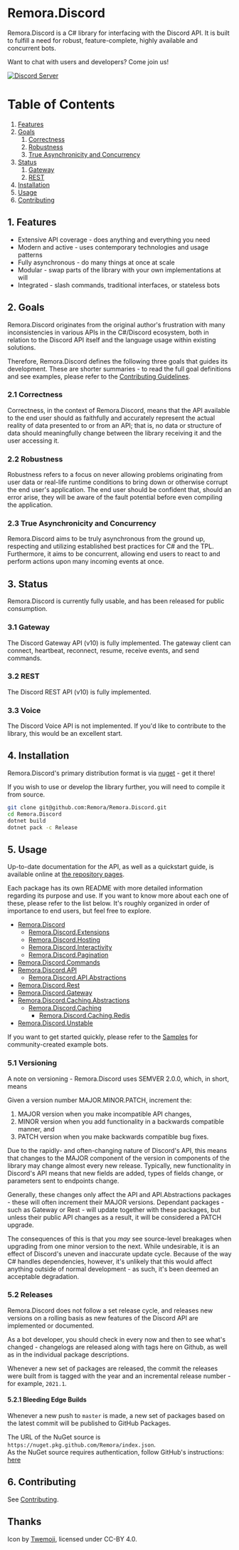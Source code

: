 Remora.Discord
==============

Remora.Discord is a C# library for interfacing with the Discord API. It is built
to fulfill a need for robust, feature-complete, highly available and concurrent 
bots.

Want to chat with users and developers? Come join us!

[![Discord Server][5]][4] 

# Table of Contents
1. [Features](#1-features)
2. [Goals](#2-goals)
    1. [Correctness](#21-correctness)
    2. [Robustness](#22-robustness)
    3. [True Asynchronicity and Concurrency](#23-true-asynchronicity-and-concurrency)
3. [Status](#3-status)
    1. [Gateway](#31-gateway)
    2. [REST](#32-rest)
4. [Installation](#4-installation)
5. [Usage](#5-usage)
6. [Contributing](.github/CONTRIBUTING.md)

## 1. Features
  * Extensive API coverage - does anything and everything you need
  * Modern and active - uses contemporary technologies and usage patterns
  * Fully asynchronous - do many things at once at scale
  * Modular - swap parts of the library with your own implementations at will
  * Integrated - slash commands, traditional interfaces, or stateless bots

## 2. Goals
Remora.Discord originates from the original author's frustration with many 
inconsistencies in various APIs in the C#/Discord ecosystem, both in relation to
the Discord API itself and the language usage within existing solutions.

Therefore, Remora.Discord defines the following three goals that guides its 
development. These are shorter summaries - to read the full goal definitions and
see examples, please refer to the [Contributing Guidelines][2].

### 2.1 Correctness
Correctness, in the context of Remora.Discord, means that the API available to 
the end user should as faithfully and accurately represent the actual reality of
data presented to or from an API; that is, no data or structure of data should 
meaningfully change between the library receiving it and the user accessing it.

### 2.2 Robustness
Robustness refers to a focus on never allowing problems originating from user 
data or real-life runtime conditions to bring down or otherwise corrupt the end 
user's application. The end user should be confident that, should an error 
arise, they will be aware of the fault potential before even compiling the 
application.

### 2.3 True Asynchronicity and Concurrency
Remora.Discord aims to be truly asynchronous from the ground up, respecting and
utilizing established best practices for C# and the TPL. Furthermore, it aims to
be concurrent, allowing end users to react to and perform actions upon many 
incoming events at once.

## 3. Status
Remora.Discord is currently fully usable, and has been released for public 
consumption.

### 3.1 Gateway
The Discord Gateway API (v10) is fully implemented. The gateway client can 
connect, heartbeat, reconnect, resume, receive events, and send commands.

### 3.2 REST
The Discord REST API (v10) is fully implemented.

### 3.3 Voice
The Discord Voice API is not implemented. If you'd like to contribute to the 
library, this would be an excellent start.

## 4. Installation
Remora.Discord's primary distribution format is via [nuget][3] - get it there!

If you wish to use or develop the library further, you will need to compile it 
from source.

```bash
git clone git@github.com:Remora/Remora.Discord.git
cd Remora.Discord
dotnet build
dotnet pack -c Release
```

## 5. Usage
Up-to-date documentation for the API, as well as a quickstart guide, is 
available online at [the repository pages][1].

Each package has its own README with more detailed information regarding its 
purpose and use. If you want to know more about each one of these, please refer
to the list below. It's roughly organized in order of importance to end users, 
but feel free to explore.

  * [Remora.Discord](Remora.Discord/README.md)
    * [Remora.Discord.Extensions](Remora.Discord.Extensions/README.md)
    * [Remora.Discord.Hosting](Remora.Discord.Hosting/README.md)
    * [Remora.Discord.Interactivity](Remora.Discord.Interactivity/README.md)
    * [Remora.Discord.Pagination](Remora.Discord.Pagination/README.md)
  * [Remora.Discord.Commands](Remora.Discord.Commands/README.md)
  * [Remora.Discord.API](Backend/Remora.Discord.API/README.md)
    * [Remora.Discord.API.Abstractions](Backend/Remora.Discord.API.Abstractions/README.md)
  * [Remora.Discord.Rest](Backend/Remora.Discord.Rest/README.md)
  * [Remora.Discord.Gateway](Backend/Remora.Discord.Gateway/README.md)
  * [Remora.Discord.Caching.Abstractions](Backend/Remora.Discord.Caching.Abstractions/README.md)
    * [Remora.Discord.Caching](Backend/Remora.Discord.Caching/README.md)
      * [Remora.Discord.Caching.Redis](Backend/Remora.Discord.Caching.Redis/README.md)
  * [Remora.Discord.Unstable](Backend/Remora.Discord.Unstable/README.md)

If you want to get started quickly, please refer to the [Samples][7] for 
community-created example bots.

### 5.1 Versioning
A note on versioning - Remora.Discord uses SEMVER 2.0.0, which, in short, means

Given a version number MAJOR.MINOR.PATCH, increment the:

  1. MAJOR version when you make incompatible API changes,
  2. MINOR version when you add functionality in a backwards compatible manner,
     and
  3. PATCH version when you make backwards compatible bug fixes.

Due to the rapidly- and often-changing nature of Discord's API, this means that 
changes to the MAJOR component of the version in components of the library may
change almost every new release. Typically, new functionality in Discord's API
means that new fields are added, types of fields change, or parameters sent to 
endpoints change.

Generally, these changes only affect the API and API.Abstractions packages - 
these will often increment their MAJOR versions. Dependant packages - such as 
Gateway or Rest - will update together with these packages, but unless their 
public API changes as a result, it will be considered a PATCH upgrade.

The consequences of this is that you *may* see source-level breakages when 
upgrading from one minor version to the next. While undesirable, it is an effect
of Discord's uneven and inaccurate update cycle. Because of the way C# handles
dependencies, however, it's unlikely that this would affect anything outside of 
normal development - as such, it's been deemed an acceptable degradation.

### 5.2 Releases
Remora.Discord does not follow a set release cycle, and releases new versions 
on a rolling basis as new features of the Discord API are implemented or 
documented.

As a bot developer, you should check in every now and then to see what's 
changed - changelogs are released along with tags here on Github, as well as in
the individual package descriptions.

Whenever a new set of packages are released, the commit the releases were built 
from is tagged with the year and an incremental release number - for example,
`2021.1`.

#### 5.2.1 Bleeding Edge Builds
Whenever a new push to `master` is made, a new set of packages based on the latest commit will be published to GitHub Packages.

The URL of the NuGet source is `https://nuget.pkg.github.com/Remora/index.json`.  
As the NuGet source requires authentication, follow GitHub's instructions: [here][9]

## 6. Contributing
See [Contributing][2].

## Thanks
Icon by [Twemoji][6], licensed under CC-BY 4.0.

[1]: https://nihlus.github.io/Remora.Discord/
[2]: .github/CONTRIBUTING.md
[3]: https://www.nuget.org/packages/Remora.Discord/
[4]: https://discord.gg/tRJbg8HNdt
[5]: https://img.shields.io/static/v1?label=Chat&message=on%20Discord&color=7289da&logo=discord
[6]: https://twemoji.twitter.com/
[7]: https://github.com/Remora/Remora.Discord/tree/master/Samples
[8]: https://github.com/Remora?tab=packages&repo_name=Remora.Discord
[9]: https://docs.github.com/en/packages/working-with-a-github-packages-registry/working-with-the-nuget-registry#authenticating-to-github-packages
